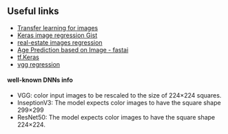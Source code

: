 ## Useful links
- [Transfer learning for images](https://machinelearningmastery.com/how-to-use-transfer-learning-when-developing-convolutional-neural-network-models/)
- [Keras image regression Gist](https://gist.github.com/neilslater/40201a6c63b4462e6c6e458bab60d0b4)
- [real-estate images regression](https://rosenfelder.ai/keras-regression-efficient-net/)
- [Age Prediction based on Image - fastai](https://medium.com/analytics-vidhya/fastai-image-regression-age-prediction-based-on-image-68294d34f2ed)
- [tf.Keras](https://www.tensorflow.org/api_docs/python/tf/keras)
- [vgg regression](https://www.pyimagesearch.com/2020/10/05/object-detection-bounding-box-regression-with-keras-tensorflow-and-deep-learning/)



#### well-known DNNs info
- VGG: color input images to be rescaled to the size of 224×224 squares.
- InseptionV3: The model expects color images to have the square shape 299×299
- ResNet50: The model expects color images to have the square shape 224×224.